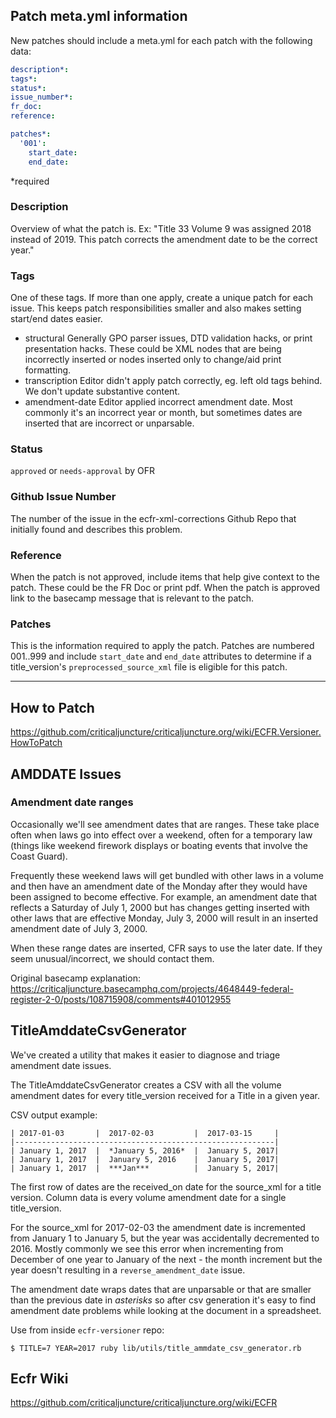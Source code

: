 ## Patch meta.yml information
New patches should include a meta.yml for each patch with the following data:

```yaml
description*:
tags*:
status*:
issue_number*:
fr_doc:
reference:

patches*:
  '001':
    start_date:
    end_date:
```
*required

### Description
Overview of what the patch is. 
Ex: "Title 33 Volume 9 was assigned 2018 instead of 2019. This patch corrects the amendment date to be the correct year."

### Tags
One of these tags. If more than one apply, create a unique patch for each issue. This keeps patch responsibilities smaller and also makes setting start/end dates easier.
- structural
Generally GPO parser issues, DTD validation hacks, or print presentation hacks. These could be XML nodes that are being incorrectly inserted or nodes inserted only to change/aid print formatting.
- transcription
Editor didn't apply patch correctly, eg. left old tags behind. We don't update substantive content.
- amendment-date
Editor applied incorrect amendment date. Most commonly it's an incorrect year or month, but sometimes dates are inserted that are incorrect or unparsable.

### Status
`approved` or `needs-approval` by OFR

### Github Issue Number
The number of the issue in the ecfr-xml-corrections Github Repo that initially found and describes this problem.

### Reference
When the patch is not approved, include items that help give context to the patch. These could be the FR Doc or print pdf. When the patch is approved link to the basecamp message that is relevant to the patch.

### Patches
This is the information required to apply the patch. Patches are numbered 001..999 and include `start_date` and `end_date` attributes to determine if a title_version's `preprocessed_source_xml` file is eligible for this patch. 


--------------------------------------------------------------------------------

## How to Patch
https://github.com/criticaljuncture/criticaljuncture.org/wiki/ECFR.Versioner.HowToPatch

## AMDDATE Issues
### Amendment date ranges
Occasionally we'll see amendment dates that are ranges. These take place often when laws go into effect over a weekend, often for a temporary law (things like weekend firework displays or boating events that involve the Coast Guard).

Frequently these weekend laws will get bundled with other laws in a volume and then have an amendment date of the Monday after they would have been assigned to become effective. For example, an amendment date that reflects a Saturday of July 1, 2000 but has changes getting inserted with other laws that are effective Monday, July 3, 2000 will result in an inserted amendment date of July 3, 2000. 

When these range dates are inserted, CFR says to use the later date. If they seem unusual/incorrect, we should contact them.

Original basecamp explanation:
https://criticaljuncture.basecamphq.com/projects/4648449-federal-register-2-0/posts/108715908/comments#401012955

## TitleAmddateCsvGenerator
We've created a utility that makes it easier to diagnose and triage amendment date issues.

The TitleAmddateCsvGenerator creates a CSV with all the volume amendment dates for every title_version received for a Title in a given year.

CSV output example:
```
| 2017-01-03       |  2017-02-03         |  2017-03-15     |
|----------------------------------------------------------|
| January 1, 2017  |  *January 5, 2016*  |  January 5, 2017|
| January 1, 2017  |  January 5, 2016    |  January 5, 2017|
| January 1, 2017  |  ***Jan***          |  January 5, 2017|
```

The first row of dates are the received_on date for the source_xml for a title version. Column data is every volume amendment date for a single title_version.

For the source_xml for 2017-02-03 the amendment date is incremented from January 1 to January 5, but the year was accidentally decremented to 2016. Mostly commonly we see this error when incrementing from December of one year to January of the next - the month increment but the year doesn't resulting in a `reverse_amendment_date` issue.

The amendment date wraps dates that are unparsable or that are smaller than the previous date in *asterisks* so after csv generation it's easy to find amendment date problems while looking at the document in a spreadsheet.

Use from inside `ecfr-versioner` repo:

`$ TITLE=7 YEAR=2017 ruby lib/utils/title_ammdate_csv_generator.rb`

## Ecfr Wiki
https://github.com/criticaljuncture/criticaljuncture.org/wiki/ECFR

